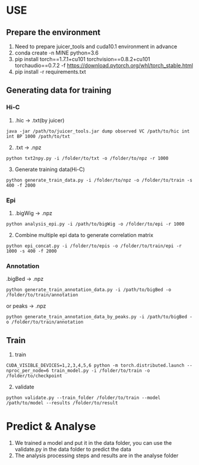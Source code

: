 # USE
## Prepare the environment
1. Need to prepare juicer_tools and cuda10.1 environment in advance
2. conda create -n MINE python=3.6
3. pip install torch==1.7.1+cu101 torchvision==0.8.2+cu101 torchaudio==0.7.2 -f https://download.pytorch.org/whl/torch_stable.html
4. pip install -r requirements.txt
## Generating data for training
### Hi-C
1. .hic -> .txt(by juicer)
```
java -jar /path/to/juicer_tools.jar dump observed VC /path/to/hic int int BP 1000 /path/to/txt
```
2. .txt -> .npz
```
python txt2npy.py -i /folder/to/txt -o /folder/to/npz -r 1000
```
3. Generate training data(Hi-C)
```
python generate_train_data.py -i /folder/to/npz -o /folder/to/train -s 400 -f 2000
```
### Epi
1. .bigWig -> .npz
```
python analysis_epi.py -i /path/to/bigWig -o /folder/to/epi -r 1000
```
2. Combine multiple epi data to generate correlation matrix
```
python epi_concat.py -i /folder/to/epis -o /folder/to/train/epi -r 1000 -s 400 -f 2000
```
### Annotation
.bigBed -> .npz
```
python generate_train_annotation_data.py -i /path/to/bigBed -o /folder/to/train/annotation
```
or peaks -> .npz
```
python generate_train_annotation_data_by_peaks.py -i /path/to/bigBed -o /folder/to/train/annotation
```
## Train
1. train
```
CUDA_VISIBLE_DEVICES=1,2,3,4,5,6 python -m torch.distributed.launch --nproc_per_node=6 train_model.py -i /folder/to/train -o /folder/to/checkpoint
```
2. validate
```
python validate.py --train_folder /folder/to/train --model /path/to/model --results /folder/to/result
```
# Predict & Analyse
1. We trained a model and put it in the data folder, you can use the validate.py in the data folder to predict the data
2. The analysis processing steps and results are in the analyse folder
